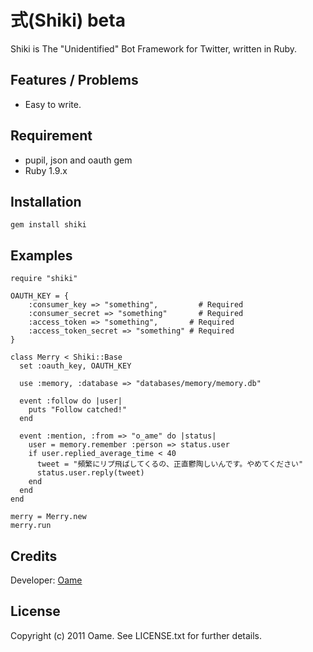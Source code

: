 式(Shiki) beta
=============

Shiki is The "Unidentified" Bot Framework for Twitter, written in Ruby.

Features / Problems
-------------

* Easy to write.

Requirement
-------------

* pupil, json and oauth gem
* Ruby 1.9.x

Installation
-------------

	gem install shiki

Examples
-------------
	require "shiki"

	OAUTH_KEY = {
		:consumer_key => "something",   	  # Required
		:consumer_secret => "something"		  # Required
		:access_token => "something",       # Required
		:access_token_secret => "something" # Required
	}
	
	class Merry < Shiki::Base
      set :oauth_key, OAUTH_KEY
      
      use :memory, :database => "databases/memory/memory.db"
      
      event :follow do |user|
        puts "Follow catched!"
      end
      
      event :mention, :from => "o_ame" do |status|
        user = memory.remember :person => status.user
        if user.replied_average_time < 40
          tweet = "頻繁にリプ飛ばしてくるの、正直鬱陶しいんです。やめてください"
          status.user.reply(tweet)
        end
      end
    end

	merry = Merry.new
 	merry.run

Credits
-------------

Developer: [Oame](http://twitter.com/o_ame)

License
-------------

Copyright (c) 2011 Oame. See LICENSE.txt for
further details.


